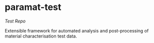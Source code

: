 # paramat-test

*Test Repo*

Extensible framework for automated analysis and post-processing of material characterisation test data.
